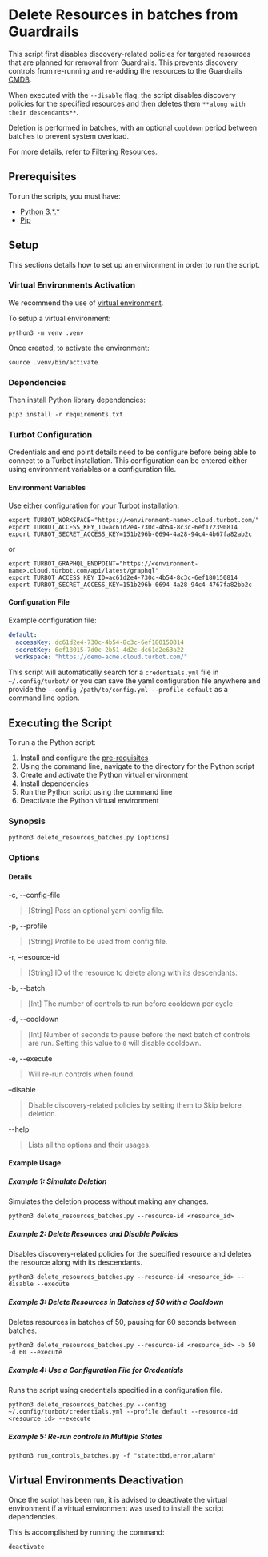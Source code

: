# Delete Resources in batches from Guardrails

This script first disables discovery-related policies for targeted resources that are planned for removal from Guardrails. This prevents discovery controls from re-running and re-adding the resources to the Guardrails [CMDB](https://turbot.com/guardrails/docs/reference/glossary#cmdb).

When executed with the `--disable` flag, the script disables discovery policies for the specified resources and then deletes them `**along with their descendants**`.

Deletion is performed in batches, with an optional `cooldown` period between batches to prevent system overload.

For more details, refer to [Filtering Resources](https://turbot.com/guardrails/docs/reference/filter/resources).

## Prerequisites

To run the scripts, you must have:

- [Python 3.\*.\*](https://www.python.org/downloads/)
- [Pip](https://pip.pypa.io/en/stable/installing/)

## Setup

This sections details how to set up an environment in order to run the script.

### Virtual Environments Activation

We recommend the use of [virtual environment](https://docs.python.org/3/library/venv.html).

To setup a virtual environment:

```shell
python3 -m venv .venv
```

Once created, to activate the environment:

```shell
source .venv/bin/activate
```

### Dependencies

Then install Python library dependencies:

```shell
pip3 install -r requirements.txt
```

### Turbot Configuration

Credentials and end point details need to be configure before being able to connect to a Turbot installation.
This configuration can be entered either using environment variables or a configuration file.

#### Environment Variables

Use either configuration for your Turbot installation:

```shell
export TURBOT_WORKSPACE="https://<environment-name>.cloud.turbot.com/"
export TURBOT_ACCESS_KEY_ID=ac61d2e4-730c-4b54-8c3c-6ef172390814
export TURBOT_SECRET_ACCESS_KEY=151b296b-0694-4a28-94c4-4b67fa82ab2c
```

or

```shell
export TURBOT_GRAPHQL_ENDPOINT="https://<environment-name>.cloud.turbot.com/api/latest/graphql"
export TURBOT_ACCESS_KEY_ID=ac61d2e4-730c-4b54-8c3c-6ef180150814
export TURBOT_SECRET_ACCESS_KEY=151b296b-0694-4a28-94c4-4767fa82bb2c
```

#### Configuration File

Example configuration file:

```yaml
default:
  accessKey: dc61d2e4-730c-4b54-8c3c-6ef180150814
  secretKey: 6ef18015-7d0c-2b51-4d2c-dc61d2e63a22
  workspace: "https://demo-acme.cloud.turbot.com/"
```

This script will automatically search for a `credentials.yml` file in `~/.config/turbot/` or you can save the yaml configuration file anywhere and provide the `--config /path/to/config.yml --profile default` as a command line option.

## Executing the Script

To run a the Python script:

1. Install and configure the [pre-requisites](#Prerequisites)
1. Using the command line, navigate to the directory for the Python script
1. Create and activate the Python virtual environment
1. Install dependencies
1. Run the Python script using the command line
1. Deactivate the Python virtual environment

### Synopsis

```shell
python3 delete_resources_batches.py [options]
```

### Options

#### Details

-c, --config-file

> [String] Pass an optional yaml config file.

-p, --profile

> [String] Profile to be used from config file.

-r, –resource-id

> [String] ID of the resource to delete along with its descendants.

-b, --batch

> [Int] The number of controls to run before cooldown per cycle

-d, --cooldown

> [Int] Number of seconds to pause before the next batch of controls are run. Setting this value to `0` will disable cooldown.

-e, --execute

> Will re-run controls when found.

–disable

> Disable discovery-related policies by setting them to Skip before deletion.

--help

> Lists all the options and their usages.

#### Example Usage

##### Example 1: Simulate Deletion

Simulates the deletion process without making any changes.

```shell
python3 delete_resources_batches.py --resource-id <resource_id>
```

##### Example 2: Delete Resources and Disable Policies

Disables discovery-related policies for the specified resource and deletes the resource along with its descendants.

```shell
python3 delete_resources_batches.py --resource-id <resource_id> --disable --execute
```

##### Example 3: Delete Resources in Batches of 50 with a Cooldown

Deletes resources in batches of 50, pausing for 60 seconds between batches.

```shell
python3 delete_resources_batches.py --resource-id <resource_id> -b 50 -d 60 --execute
```

##### Example 4: Use a Configuration File for Credentials

Runs the script using credentials specified in a configuration file.

```shell
python3 delete_resources_batches.py --config ~/.config/turbot/credentials.yml --profile default --resource-id <resource_id> --execute
```

##### Example 5: Re-run controls in Multiple States

```shell
python3 run_controls_batches.py -f "state:tbd,error,alarm"
```

## Virtual Environments Deactivation

Once the script has been run, it is advised to deactivate the virtual environment if a virtual environment was used
to install the script dependencies.

This is accomplished by running the command:

```shell
deactivate
```
